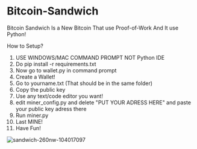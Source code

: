 # Bitcoin-Sandwich
Bitcoin Sandwich Is a New Bitcoin That use Proof-of-Work And It use Python!


How to Setup?
1. USE WINDOWS/MAC COMMAND PROMPT NOT Python IDE
2. Do pip install -r requirements.txt
3. Now go to wallet.py in command prompt
4. Create a Wallet!
5. Go to yourname.txt (That should be in the same folder)
6. Copy the public key
7. Use any text/code editor you want!
8. edit miner_config.py and delete "PUT YOUR ADRESS HERE" and paste your public key adress there
9. Run miner.py
10. Last MINE!
11. Have Fun!


![sandwich-260nw-104017097](https://user-images.githubusercontent.com/80700684/125523283-2b070f9e-d7b9-4a70-9f52-b8088bec6c0a.png)
